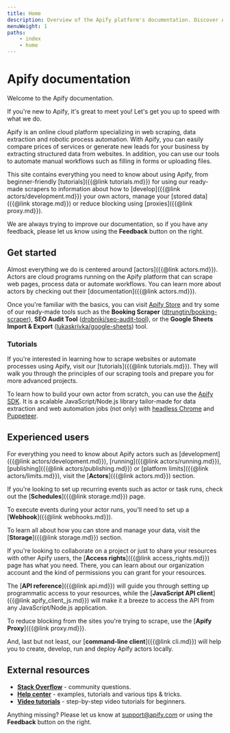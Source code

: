 ```yaml
---
title: Home
description: Overview of the Apify platform's documentation. Discover Apify actors, Schedules, Storage, Proxy and API.
menuWeight: 1
paths:
    - index
    - home
---
```


# Apify documentation

Welcome to the Apify documentation.

If you're new to Apify, it's great to meet you! Let's get you up to speed with what we do.

Apify is an online cloud platform specializing in web scraping, data extraction and robotic process automation. With Apify, you can easily compare prices of services or generate new leads for your business by extracting structured data from websites. In addition, you can use our tools to automate manual workflows such as filling in forms or uploading files.

This site contains everything you need to know about using Apify, from beginner-friendly [tutorials]({{@link tutorials.md}}) for using our ready-made scrapers to information about how to [develop]({{@link actors/development.md}}) your own actors, manage your [stored data]({{@link storage.md}}) or reduce blocking using [proxies]({{@link proxy.md}}).

We are always trying to improve our documentation, so if you have any feedback, please let us know using the **Feedback** button on the right.

## [](#get-started) Get started

Almost everything we do is centered around [actors]({{@link actors.md}}). Actors are cloud programs running on the Apify platform that can scrape web pages, process data or automate workflows. You can learn more about actors by checking out their [documentation]({{@link actors.md}}).

Once you're familiar with the basics, you can visit [Apify Store](https://apify.com/store) and try some of our ready-made tools such as the **Booking Scraper** ([dtrungtin/booking-scraper](https://apify.com/dtrungtin/booking-scraper)), **SEO Audit Tool** ([drobnikj/seo-audit-tool](https://apify.com/drobnikj/seo-audit-tool)), or the **Google Sheets Import & Export** ([lukaskrivka/google-sheets](https://apify.com/lukaskrivka/google-sheets)) tool.

### [](#tutorials) Tutorials

If you're interested in learning how to scrape websites or automate processes using Apify, visit our [tutorials]({{@link tutorials.md}}). They will walk you through the principles of our scraping tools and prepare you for more advanced projects.

To learn how to build your own actor from scratch, you can use the [Apify SDK](https://sdk.apify.com/docs/guides/getting-started). It is a scalable JavaScript/Node.js library tailor-made for data extraction and web automation jobs (not only) with [headless Chrome](https://developers.google.com/web/updates/2017/04/headless-chrome) and [Puppeteer](https://pptr.dev/).

## [](#experienced-users) Experienced users

For everything you need to know about Apify actors such as [development]({{@link actors/development.md}}), [running]({{@link actors/running.md}}), [publishing]({{@link actors/publishing.md}}) or [platform limits]({{@link actors/limits.md}}), visit the [**Actors**]({{@link actors.md}}) section.

If you're looking to set up recurring events such as actor or task runs, check out the [**Schedules**]({{@link storage.md}}) page.

To execute events during your actor runs, you'll need to set up a [**Webhook**]({{@link webhooks.md}}).

To learn all about how you can store and manage your data, visit the [**Storage**]({{@link storage.md}}) section.

<!-- Add Organization account link here when it's out -->
If you're looking to collaborate on a project or just to share your resources with other Apify users, the [**Access rights**]({{@link access_rights.md}}) page has what you need. There, you can learn about our organization account and the kind of permissions you can grant for your resources.

The [**API reference**]({{@link api.md}}) will guide you through setting up programmatic access to your resources, while the [**JavaScript API client**]({{@link apify_client_js.md}}) will make it a breeze to access the API from any JavaScript/Node.js application.

To reduce blocking from the sites you're trying to scrape, use the [**Apify Proxy**]({{@link proxy.md}}).

And, last but not least, our [**command-line client**]({{@link cli.md}}) will help you to create, develop, run and deploy Apify actors locally.


## [](#external-resources) External resources

*   [**Stack Overflow**](https://stackoverflow.com/questions/tagged/apify) - community questions.
*   [**Help center**](https://help.apify.com/) - examples, tutorials and various tips & tricks.
*   [**Video tutorials**](https://www.youtube.com/apify) - step-by-step video tutorials for beginners.

Anything missing? Please let us know at [support@apify.com](mailto:support@apify.com) or using the **Feedback** button on the right.
